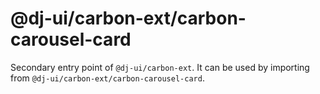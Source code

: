 # @dj-ui/carbon-ext/carbon-carousel-card

Secondary entry point of `@dj-ui/carbon-ext`. It can be used by importing from `@dj-ui/carbon-ext/carbon-carousel-card`.
